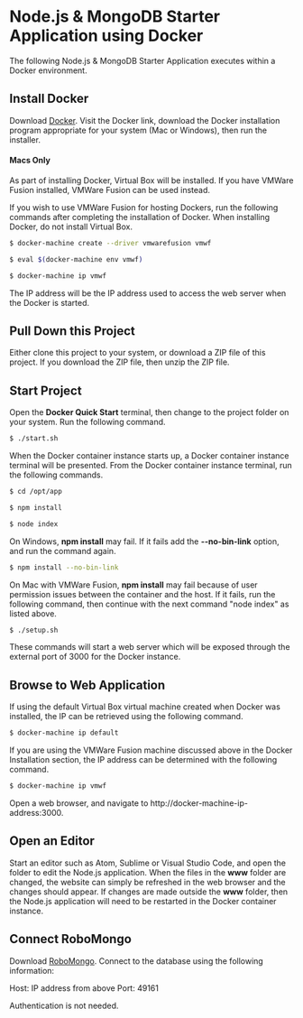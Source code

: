 # Node.js & MongoDB Starter Application using Docker

The following Node.js & MongoDB Starter Application executes within a Docker environment.

## Install Docker

Download [Docker](https://www.docker.com/products/docker-toolbox). Visit the Docker link, download the Docker installation program appropriate for your system (Mac or Windows), then run the installer.

#### Macs Only

As part of installing Docker, Virtual Box will be installed.  If you have VMWare Fusion installed, VMWare Fusion can be used instead.

If you wish to use VMWare Fusion for hosting Dockers, run the following commands after completing the installation of Docker. When installing Docker, do not install Virtual Box.

```bash
$ docker-machine create --driver vmwarefusion vmwf

$ eval $(docker-machine env vmwf)

$ docker-machine ip vmwf
```

The IP address will be the IP address used to access the web server when the Docker is started.

## Pull Down this Project

Either clone this project to your system, or download a ZIP file of this project. If you download the ZIP file, then unzip the ZIP file.

## Start Project

Open the **Docker Quick Start** terminal, then change to the project folder on your system. Run the following command.

```bash
$ ./start.sh
```

When the Docker container instance starts up, a Docker container instance terminal will be presented.  From the Docker container instance terminal, run the following commands.

```bash
$ cd /opt/app

$ npm install

$ node index
```

On Windows, **npm install** may fail. If it fails add the **--no-bin-link** option, and run the command again.

```bash
$ npm install --no-bin-link
```

On Mac with VMWare Fusion, **npm install** may fail because of user permission issues between the container and the host. If it fails, run the following command, then continue with the next command "node index" as listed above.

```bash
$ ./setup.sh
```

These commands will start a web server which will be exposed through the external port of 3000 for the Docker instance.

## Browse to Web Application

If using the default Virtual Box virtual machine created when Docker was installed, the IP can be retrieved using the following command.

```bash
$ docker-machine ip default
```

If you are using the VMWare Fusion machine discussed above in the Docker Installation section, the IP address can be determined with the following command.

```bash
$ docker-machine ip vmwf
```

Open a web browser, and navigate to http://docker-machine-ip-address:3000.

## Open an Editor

Start an editor such as Atom, Sublime or Visual Studio Code, and open the folder to edit the Node.js application. When the files in the **www** folder are changed, the website can simply be refreshed in the web browser and the changes should appear. If changes are made outside the **www** folder, then the Node.js application will need to be restarted in the Docker container instance.

## Connect RoboMongo

Download [RoboMongo](https://robomongo.org/). Connect to the database using the following information:

Host: IP address from above
Port: 49161

Authentication is not needed.
